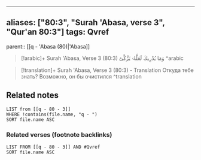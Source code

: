 
---
aliases: ["80:3", "Surah 'Abasa, verse 3", "Qur'an 80:3"]
tags: Qvref
---

parent:: [[q - 'Abasa (80)|'Abasa]]

> [!arabic]+ Surah 'Abasa, Verse 3 (80:3)
> <span class="quran-arabic">وَمَا يُدْرِيكَ لَعَلَّهُۥ يَزَّكَّىٰٓ</span>
^arabic

> [!translation]+ Surah 'Abasa, Verse 3 (80:3) - Translation
> Откуда тебе знать? Возможно, он бы очистился
^translation



## Related notes
```dataview
LIST from [[q - 80 - 3]]
WHERE !contains(file.name, "q - ")
SORT file.name ASC
```

### Related verses (footnote backlinks)
```dataview
LIST FROM [[q - 80 - 3]] AND #Qvref
SORT file.name ASC
```

